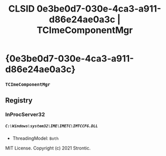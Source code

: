 ﻿---
title: "CLSID 0e3be0d7-030e-4ca3-a911-d86e24ae0a3c | TCImeComponentMgr"
excerpt: What is COM-Object CLSID 0e3be0d7-030e-4ca3-a911-d86e24ae0a3c?
---

# {0e3be0d7-030e-4ca3-a911-d86e24ae0a3c}

### `TCImeComponentMgr`

## Registry


### InProcServer32

##### `C:\Windows\system32\IME\IMETC\IMTCCFG.DLL`
* ThreadingModel: `Both`

MIT License. Copyright (c) 2021 Strontic.


